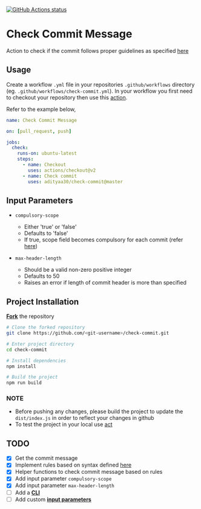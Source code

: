 
<a href="https://github.com/adityaa30/check-commit">
    <img alt="GitHub Actions status" src="https://github.com/actions/checkout/workflows/Build%20and%20Test/badge.svg">
</a>

# Check Commit Message

Action to check if the commit follows proper guidelines as specified [here](http://karma-runner.github.io/latest/dev/git-commit-msg.html)

## Usage

Create a workflow `.yml` file in your repositories `.github/workflows` directory
(eg. `.github/workflows/check-commit.yml`). In your workflow you first need to checkout
your repository then use this [action](https://github.com/adityaa30/check-commit).

Refer to the example below,

```yaml
name: Check Commit Message

on: [pull_request, push]

jobs:
  check:
    runs-on: ubuntu-latest
    steps:
      - name: Checkout
        uses: actions/checkout@v2
      - name: Check commit
        uses: adityaa30/check-commit@master
```

## Input Parameters

- `compulsory-scope`
  - Either 'true' or 'false'
  - Defaults to 'false'
  - If true, scope field becomes compulsory for each commit (refer [here](http://karma-runner.github.io/latest/dev/git-commit-msg.html))

- `max-header-length`
  - Should be a valid non-zero positive integer
  - Defaults to 50
  - Raises an error if length of commit header is more than specified

## Project Installation

**[Fork](https://help.github.com/en/github/getting-started-with-github/fork-a-repo)** the repository

```bash
# Clone the forked repository
git clone https://github.com/<git-username>/check-commit.git

# Enter project directory
cd check-commit

# Install dependencies
npm install

# Build the project
npm run build
```

### NOTE

- Before pushing any changes, please build the project to update the `dist/index.js` in order to reflect your changes in github
- To test the project in your local use [act](https://github.com/nektos/act)

## TODO

- [x] Get the commit message
- [x] Implement rules based on syntax defined [here](http://karma-runner.github.io/latest/dev/git-commit-msg.html)
- [x] Helper functions to check commit message based on rules
- [x] Add input parameter `compulsory-scope`
- [x] Add input parameter `max-header-length`
- [ ] Add a **[CLI](https://en.wikipedia.org/wiki/Command-line_interface)**
- [ ] Add custom **[input parameters](https://help.github.com/en/actions/building-actions/metadata-syntax-for-github-actions#inputs)**
